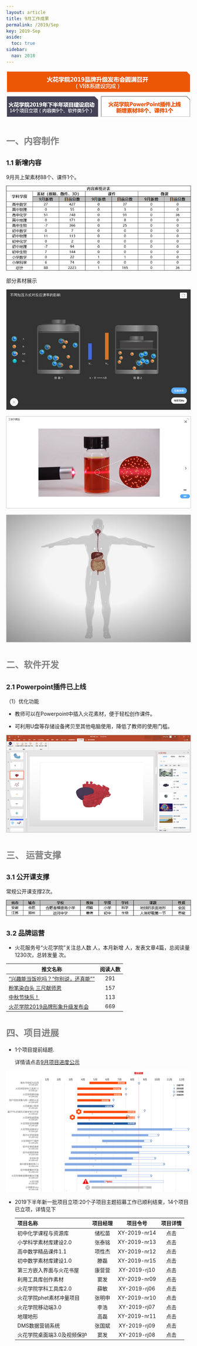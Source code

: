 ```yaml
---
layout: article
title: 9月工作成果
permalink: /2019/Sep
key: 2019-Sep
aside:
  toc: true
sidebar:
  nav: 2018
---
```


<bro/><bro/>

![avatar](images/20190900.png)

# <font size="5" color="gray">一、内容制作</font>

## <font size="4" >1.1 新增内容</font>

9月共上架素材88个、课件1个。

![avatar](images/2019090101.png)

部分素材展示

![avatar](images/2019090202.png)

![avatar](images/2019090303.png)

![avatar](images/2019090404.png)

# <font size="5" color="gray">二、软件开发</font>

## <font size="4" >2.1 Powerpoint插件已上线</font>

（1）优化功能

- 教师可以在Powerpoint中插入火花素材，便于轻松创作课件。

- 可利用U盘等存储设备拷贝至其他电脑使用，降低了教师的使用门槛。

![avatar](images/2019090505.png)

# <font size="5" color="gray">三、	运营支撑</font>

## <font size="4" >3.1 公开课支撑</font>

常规公开课支撑2次。

![avatar](images/20190906.png)

## <font size="4" >3.2 品牌运营</font>

- 火花服务号“火花学院”关注总人数  人，本月新增  人，发表文章4篇，总阅读量1230次，总转发量  次。

| 推文名称 |  阅读人数  | 
|-------------|:------:|
[“兴趣能当饭吃吗？“你别说，还真能””](https://mp.weixin.qq.com/s/TCJD_NvXAfwVtknAfChS1Q)|	291|
[粉笔染白头 三尺献师恩](https://mp.weixin.qq.com/s/nDJ_rwn_FjUwa-TNYyvu6w)|	157|
[中秋节快乐！](https://mp.weixin.qq.com/s/X2MlrfRkgnEXMkRpHSGHQA)|	113|
[火花学院2019品牌形象升级发布会](https://mp.weixin.qq.com/s/VtxmtHura42mVM3f6jdUTg)|	669|

# <font size="5" color="gray">四、项目进展</font>

- 1个项目提前结题.
  
  详情请点击[9月项目进度公示](https://xiyue-team.github.io/doc_monthlyreport/project/Aug)
 
![avatar](images/20190833.png)

- 2019下半年新一批项目立项:20个子项目主题招募工作已顺利结束，14个项目已立项，详情见下
  
   | 项目名称  | 项目经理  | 项目令号   | 项目详情  |
   |-------------  |:------: |:------: |:------: |
   |初中化学课程与资源库|	储松苗|XY-2019-nr14|点击 |
   |小学科学素材库建设2.0|张泰铭|XY-2019-nr13| 点击  |
   |高中数学精品课件1.1|项性杰|	XY-2019-nr12|  点击 |
   |初中数学素材库建设1.0|滕磊|	XY-2019-nr15|   点击|
   |第三方嵌入界面与火花书屋|康营营|	XY-2019-rj10|  点击 |
   |利用工具库创作素材|窦发|	XY-2019-nr09| 点击  |
   |火花学院学科工具库2.0|薛敏|	XY-2019-rj06| 点击  |
   |火花学院phet素材冲量项目|张明申|	XY-2019-nr10|点击   |
   |火花学院移动端3.0|李浩|	XY-2019-rj07|点击   |
   |地理地形|高磊|XY-2019-nr11|  点击 |
   |DMS数据营销系统|张国斌|XY-2019-rj09|  点击 |
   |火花学院桌面端3.0及视频保护|窦发|XY-2019-rj08|点击   |


